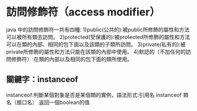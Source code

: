 # 訪問修飾符（access modifier）
java 中的訪問修飾符一共有四種:
1)public(公共的):被public所修飾的屬性和方法可以被所有類去訪問。
2)protected(受保護的):被protected所修飾的屬性和方法可以在類的內部、相同的包下面以及該類的子類所訪問。
3)private(私有的):被private所修飾的屬性和方法只能在該類的內部中使用。
4)默認的（不加任何的訪問修飾符）:在類的內部以及相同的包下面的類所使用。

## 關鍵字：instanceof
instanceof:判斷某個對象是否是某個類的實例，語法形式:引用名 instanceof 類名（接口名）
返回一個boolean的值
